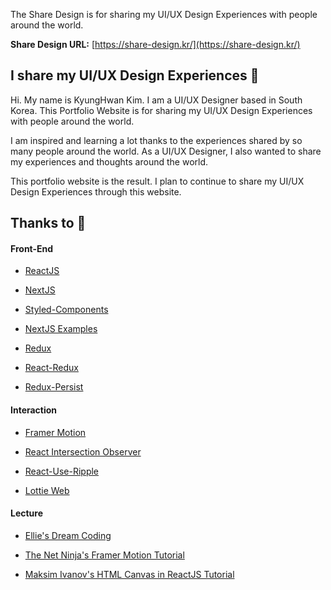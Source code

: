 The Share Design is for sharing my UI/UX Design Experiences with people around the world.

**Share Design URL:**
[https://share-design.kr/](https://share-design.kr/)

## I share my UI/UX Design Experiences 🙌

Hi. My name is KyungHwan Kim. I am a UI/UX Designer based in South Korea. This Portfolio Website is for sharing my UI/UX Design Experiences with people around the world.

I am inspired and learning a lot thanks to the experiences shared by so many people around the world. As a UI/UX Designer, I also wanted to share my experiences and thoughts around the world.

This portfolio website is the result. I plan to continue to share my UI/UX Design Experiences through this website.

## Thanks to 🙏

#### Front-End

- [ReactJS](https://github.com/facebook/react)

- [NextJS](https://github.com/vercel/next.js/)

- [Styled-Components](https://github.com/styled-components/styled-components)

- [NextJS Examples](https://github.com/vercel/next.js/tree/canary/examples)

- [Redux](https://github.com/reduxjs/redux)

- [React-Redux](https://github.com/reduxjs/react-redux)

- [Redux-Persist](https://www.npmjs.com/package/redux-persist)

#### Interaction

- [Framer Motion](https://github.com/framer/motion)

- [React Intersection Observer](https://github.com/thebuilder/react-intersection-observer)

- [React-Use-Ripple](https://www.npmjs.com/package/react-use-ripple)

- [Lottie Web](https://github.com/airbnb/lottie-web)

#### Lecture

- [Ellie's Dream Coding](https://www.youtube.com/channel/UC_4u-bXaba7yrRz_6x6kb_w)

- [The Net Ninja's Framer Motion Tutorial](https://www.youtube.com/playlist?list=PL4cUxeGkcC9iHDnQfTHEVVceOEBsOf07i)

- [Maksim Ivanov's HTML Canvas in ReactJS Tutorial ](https://www.youtube.com/watch?v=FLESHMJ-bI0)

<!-- ## Artwork Copyrights 👨‍⚖️

This portfolio website displays my photographic artworks 'TWENTIES'. All copyrights belong to KyungHwan Kim. -->
